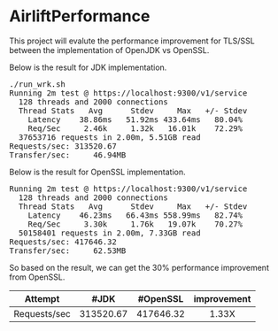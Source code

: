 # AirliftPerformance

This project will evalute the performance improvement for TLS/SSL between the implementation of OpenJDK vs OpenSSL.

Below is the result for JDK implementation.

<pre>
./run_wrk.sh 
Running 2m test @ https://localhost:9300/v1/service
  128 threads and 2000 connections
  Thread Stats   Avg      Stdev     Max   +/- Stdev
    Latency    38.86ms   51.92ms 433.64ms   80.04%
    Req/Sec     2.46k     1.32k   16.01k    72.29%
  37653716 requests in 2.00m, 5.51GB read
Requests/sec: 313520.67
Transfer/sec:     46.94MB
</pre>

Below is the result for OpenSSL implementation.

<pre>
Running 2m test @ https://localhost:9300/v1/service
  128 threads and 2000 connections
  Thread Stats   Avg      Stdev     Max   +/- Stdev
    Latency    46.23ms   66.43ms 558.99ms   82.74%
    Req/Sec     3.30k     1.76k   19.07k    70.27%
  50158401 requests in 2.00m, 7.33GB read
Requests/sec: 417646.32
Transfer/sec:     62.53MB
</pre>

So based on the result, we can get the 30% performance improvement from OpenSSL.

|   Attempt    |   #JDK    | #OpenSSL  | improvement |
| :----------: | :-------: | :-------: | :---------: |
| Requests/sec | 313520.67 | 417646.32 |    1.33X    |
